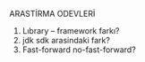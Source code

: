 
  ARASTİRMA ODEVLERİ
 1) Lıbrary – framework farkı?
 2) jdk sdk arasindaki fark?
 3) Fast-forward no-fast-forward?
 
